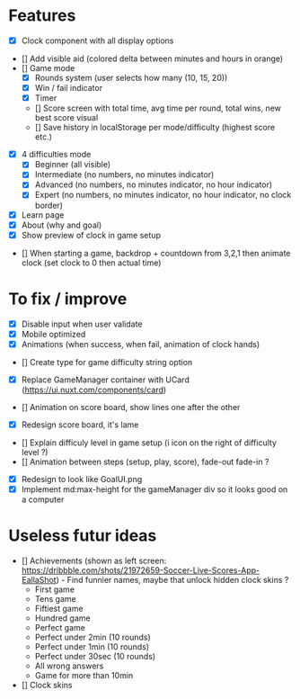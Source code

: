 # Features

- [X] Clock component with all display options
- [] Add visible aid (colored delta between minutes and hours in orange)
- [] Game mode
    - [X] Rounds system (user selects how many (10, 15, 20))
    - [X] Win / fail indicator
    - [X] Timer
    - [] Score screen with total time, avg time per round, total wins, new best score visual
    - [] Save history in localStorage per mode/difficulty (highest score etc.)
- [X] 4 difficulties mode
  - [X] Beginner (all visible)
  - [X] Intermediate (no numbers, no minutes indicator)
  - [X] Advanced (no numbers, no minutes indicator, no hour indicator)
  - [X] Expert (no numbers, no minutes indicator, no hour indicator, no clock border)
- [X] Learn page
- [X] About (why and goal)
- [X] Show preview of clock in game setup
- [] When starting a game, backdrop + countdown from 3,2,1 then animate clock (set clock to 0 then actual time)

# To fix / improve
- [X] Disable input when user validate
- [X] Mobile optimized
- [X] Animations (when success, when fail, animation of clock hands)
- [] Create type for game difficulty string option
- [X] Replace GameManager container with UCard (https://ui.nuxt.com/components/card)
- [] Animation on score board, show lines one after the other
- [X] Redesign score board, it's lame
- [] Explain difficuly level in game setup (i icon on the right of difficulty level ?)
- [] Animation between steps (setup, play, score), fade-out fade-in ?
- [X] Redesign to look like GoalUI.png
- [X] Implement md:max-height for the gameManager div so it looks good on a computer

# Useless futur ideas
- [] Achievements (shown as left screen: https://dribbble.com/shots/21972659-Soccer-Live-Scores-App-EallaShot) - Find funnier names, maybe that unlock hidden clock skins ?
  - First game
  - Tens game
  - Fiftiest game
  - Hundred game
  - Perfect game
  - Perfect under 2min (10 rounds)
  - Perfect under 1min (10 rounds)
  - Perfect under 30sec (10 rounds)
  - All wrong answers
  - Game for more than 10min
- [] Clock skins